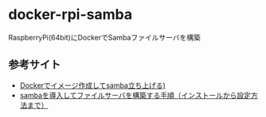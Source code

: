 # docker-rpi-samba
RaspberryPi(64bit)にDockerでSambaファイルサーバを構築

## 参考サイト
- [Dockerでイメージ作成してsamba立ち上げる)](https://qiita.com/hasegit/items/3cf5dbd8951d8f236d54)
- [sambaを導入してファイルサーバを構築する手順（インストールから設定方法まで）](https://snowsystem.net/other/linux/samba-install/)
